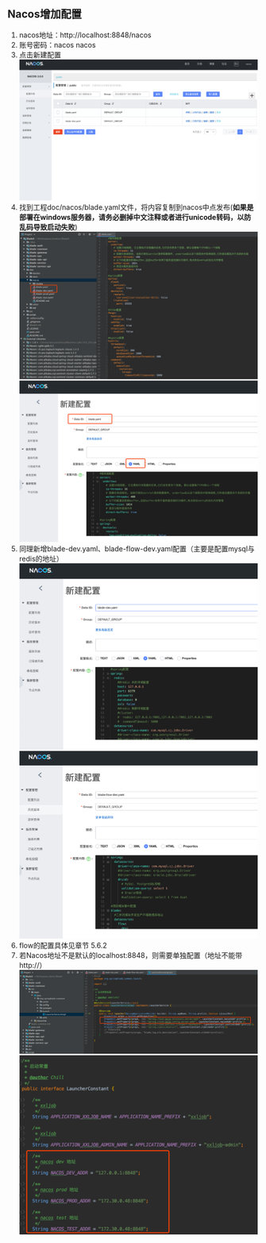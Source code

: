 ## Nacos增加配置
1. nacos地址：http://localhost:8848/nacos
2. 账号密码：nacos nacos
3. 点击新建配置
![image-20210324183012433](../../images/image-20210324183012433.png)
4. 找到工程doc/nacos/blade.yaml文件，将内容复制到nacos中点发布(**如果是部署在windows服务器，请务必删掉中文注释或者进行unicode转码，以防乱码导致启动失败**)
![](../../images/screenshot_1587954106686.png)
![](../../images/screenshot_1578751222798.png)
5. 同理新增blade-dev.yaml、blade-flow-dev.yaml配置（主要是配置mysql与redis的地址）
![](../../images/screenshot_1578751250082.png)
![](../../images/screenshot_1578751272758.png)
6. flow的配置具体见章节 5.6.2
7. 若Nacos地址不是默认的localhost:8848，则需要单独配置（地址不能带http://）
![](../../images/screenshot_1578751452758.png)
![](../../images/screenshot_1578751486061.png)



